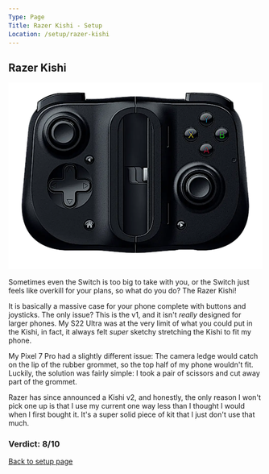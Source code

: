 ```yaml
---
Type: Page
Title: Razer Kishi - Setup
Location: /setup/razer-kishi
---
```


## Razer Kishi

<div class="img-container-wide"> <img alt="A picture of the Razer Kishi" src="https://raw.githubusercontent.com/george-probably/chachanidze.com/main/Images/setup/razer-kishi.webp"> </div>

Sometimes even the Switch is too big to take with you, or the Switch just feels like overkill for your plans, so what do you do? The Razer Kishi!

It is basically a massive case for your phone complete with buttons and joysticks. The only issue? This is the v1, and it isn't *really* designed for larger phones. My S22 Ultra was at the very limit of what you could put in the Kishi, in fact, it always felt *super* sketchy stretching the Kishi to fit my phone.

My Pixel 7 Pro had a slightly different issue: The camera ledge would catch on the lip of the rubber grommet, so the top half of my phone wouldn't fit. Luckily, the solution was fairly simple: I took a pair of scissors and cut away part of the grommet.

Razer has since announced a Kishi v2, and honestly, the only reason I won't pick one up is that I use my current one way less than I thought I would when I first bought it. It's a super solid piece of kit that I just don't use that much.

### Verdict: 8/10

[Back to setup page](/setup)